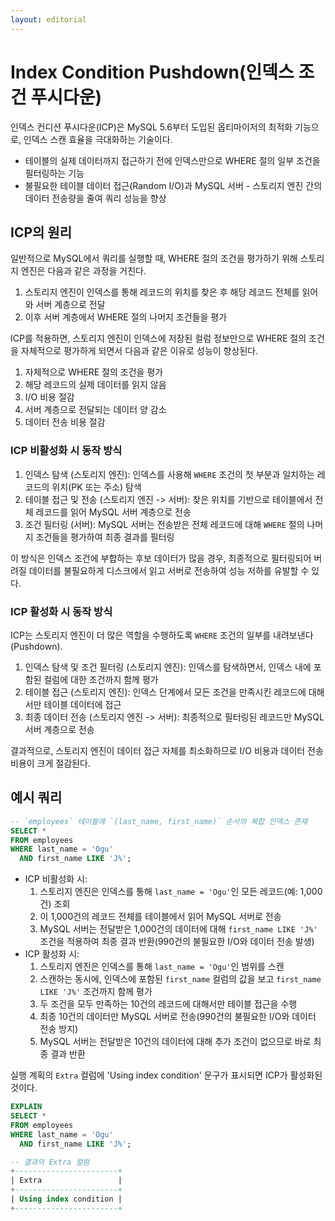 ```yaml
---
layout: editorial
---
```


# Index Condition Pushdown(인덱스 조건 푸시다운)

인덱스 컨디션 푸시다운(ICP)은 MySQL 5.6부터 도입된 옵티마이저의 최적화 기능으로, 인덱스 스캔 효율을 극대화하는 기술이다.

- 테이블의 실제 데이터까지 접근하기 전에 인덱스만으로 WHERE 절의 일부 조건을 필터링하는 기능
- 불필요한 테이블 데이터 접근(Random I/O)과 MySQL 서버 - 스토리지 엔진 간의 데이터 전송량을 줄여 쿼리 성능을 향상

## ICP의 원리

일반적으로 MySQL에서 쿼리를 실행할 때, WHERE 절의 조건을 평가하기 위해 스토리지 엔진은 다음과 같은 과정을 거친다.

1. 스토리지 엔진이 인덱스를 통해 레코드의 위치를 찾은 후 해당 레코드 전체를 읽어와 서버 계층으로 전달
2. 이후 서버 계층에서 WHERE 절의 나머지 조건들을 평가

ICP를 적용하면, 스토리지 엔진이 인덱스에 저장된 컬럼 정보만으로 WHERE 절의 조건을 자체적으로 평가하게 되면서 다음과 같은 이유로 성능이 향상된다.

1. 자체적으로 WHERE 절의 조건을 평가
2. 해당 레코드의 실제 데이터를 읽지 않음
3. I/O 비용 절감
4. 서버 계층으로 전달되는 데이터 양 감소
5. 데이터 전송 비용 절감

### ICP 비활성화 시 동작 방식

1. 인덱스 탐색 (스토리지 엔진): 인덱스를 사용해 `WHERE` 조건의 첫 부분과 일치하는 레코드의 위치(PK 또는 주소) 탐색
2. 테이블 접근 및 전송 (스토리지 엔진 -> 서버): 찾은 위치를 기반으로 테이블에서 전체 레코드를 읽어 MySQL 서버 계층으로 전송
3. 조건 필터링 (서버): MySQL 서버는 전송받은 전체 레코드에 대해 `WHERE` 절의 나머지 조건들을 평가하여 최종 결과를 필터링

이 방식은 인덱스 조건에 부합하는 후보 데이터가 많을 경우, 최종적으로 필터링되어 버려질 데이터를 불필요하게 디스크에서 읽고 서버로 전송하여 성능 저하를 유발할 수 있다.

### ICP 활성화 시 동작 방식

ICP는 스토리지 엔진이 더 많은 역할을 수행하도록 `WHERE` 조건의 일부를 내려보낸다(Pushdown).

1. 인덱스 탐색 및 조건 필터링 (스토리지 엔진): 인덱스를 탐색하면서, 인덱스 내에 포함된 컬럼에 대한 조건까지 함께 평가
2. 테이블 접근 (스토리지 엔진): 인덱스 단계에서 모든 조건을 만족시킨 레코드에 대해서만 테이블 데이터에 접근
3. 최종 데이터 전송 (스토리지 엔진 -> 서버): 최종적으로 필터링된 레코드만 MySQL 서버 계층으로 전송

결과적으로, 스토리지 엔진이 데이터 접근 자체를 최소화하므로 I/O 비용과 데이터 전송 비용이 크게 절감된다.

## 예시 쿼리

```sql
-- `employees` 테이블에 `(last_name, first_name)` 순서의 복합 인덱스 존재
SELECT *
FROM employees
WHERE last_name = 'Ogu'
  AND first_name LIKE 'J%';
```

- ICP 비활성화 시:
    1. 스토리지 엔진은 인덱스를 통해 `last_name = 'Ogu'`인 모든 레코드(예: 1,000건) 조회
    2. 이 1,000건의 레코드 전체를 테이블에서 읽어 MySQL 서버로 전송
    3. MySQL 서버는 전달받은 1,000건의 데이터에 대해 `first_name LIKE 'J%'` 조건을 적용하여 최종 결과 반환(990건의 불필요한 I/O와 데이터 전송 발생)
- ICP 활성화 시:
    1. 스토리지 엔진은 인덱스를 통해 `last_name = 'Ogu'`인 범위를 스캔
    2. 스캔하는 동시에, 인덱스에 포함된 `first_name` 컬럼의 값을 보고 `first_name LIKE 'J%'` 조건까지 함께 평가
    3. 두 조건을 모두 만족하는 10건의 레코드에 대해서만 테이블 접근을 수행
    4. 최종 10건의 데이터만 MySQL 서버로 전송(990건의 불필요한 I/O와 데이터 전송 방지)
    5. MySQL 서버는 전달받은 10건의 데이터에 대해 추가 조건이 없으므로 바로 최종 결과 반환

실행 계획의 `Extra` 컬럼에 'Using index condition' 문구가 표시되면 ICP가 활성화된 것이다.

```sql
EXPLAIN
SELECT *
FROM employees
WHERE last_name = 'Ogu'
  AND first_name LIKE 'J%';

-- 결과의 Extra 컬럼
+-----------------------+
| Extra                 |
+-----------------------+
| Using index condition |
+-----------------------+
```
